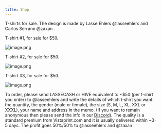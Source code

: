 ```yaml
---
title: Shop
---
```


T-shirts for sale. The design is made by Lasse Ehlers @lasseehlers and Carlos Serrano @zaxan . 

T-shirt #1, for sale for $50.

![image.png](https://images.hive.blog/DQmPQBpqGuEqnHhftAdTXPDqhH4WRmo2DP3RtGsCSg8Hobj/image.png)

T-shirt #2, for sale for $50.

![image.png](https://images.hive.blog/DQmQu6tyxzup2KCC9WgjB2Ur24vS2eznNn35SMdarNujQw1/image.png)

T-shirt #3, for sale for $50.

![image.png](https://images.hive.blog/DQmSCZ391NAQcsE8Ss2sfL2q26mgBk8Apjer6Eb6mf4HtBv/image.png)

To order, please send LASSECASH or HIVE equivalent to ~$50 (per t-shirt you order) to @lasseehlers and write the details of which t-shirt you want: the quantity, the gender (male or female), the size (S, M, L, XL, XXL or XXXL), your name and address in the memo. (If you want to remain anonymous then please send the info in our [Discord](https://discord.gg/5JW2w9t)). The quality is a standard premium from Vistaprint.com and it is usually delivered within ~3-5 days. The profit goes 50%/50% to @lasseehlers and @zaxan . 
